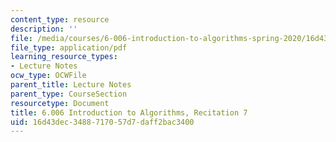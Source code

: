```yaml
---
content_type: resource
description: ''
file: /media/courses/6-006-introduction-to-algorithms-spring-2020/16d43dec3488717057d7daff2bac3400_MIT6_006S20_r07.pdf
file_type: application/pdf
learning_resource_types:
- Lecture Notes
ocw_type: OCWFile
parent_title: Lecture Notes
parent_type: CourseSection
resourcetype: Document
title: 6.006 Introduction to Algorithms, Recitation 7
uid: 16d43dec-3488-7170-57d7-daff2bac3400
---
```

